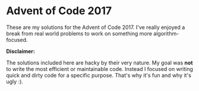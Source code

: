 # Advent of Code 2017

These are my solutions for the Advent of Code 2017.  I've really
enjoyed a break from real world problems to work on something more
algorithm-focused.

**Disclaimer:**

The solutions included here are hacky by their very nature.  My goal
was **not** to write the most efficient or maintainable code.  Instead
I focused on writing quick and dirty code for a specific purpose.
That's why it's fun and why it's ugly :).